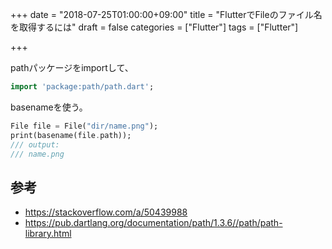 +++
date = "2018-07-25T01:00:00+09:00"
title = "FlutterでFileのファイル名を取得するには"
draft = false
categories = ["Flutter"]
tags = ["Flutter"]

+++

pathパッケージをimportして、

```dart
import 'package:path/path.dart';
```

basenameを使う。

```dart
File file = File("dir/name.png");
print(basename(file.path));
/// output:
/// name.png
```



## 参考

- https://stackoverflow.com/a/50439988
- https://pub.dartlang.org/documentation/path/1.3.6//path/path-library.html